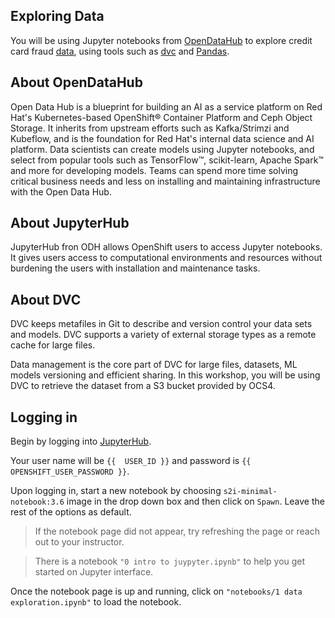 ## Exploring Data

You will be using Jupyter notebooks from [OpenDataHub](https://opendatahub.io/) to explore credit card fraud [data](https://www.kaggle.com/mlg-ulb/creditcardfraud), using tools such as [dvc](https://dvc.org/) and [Pandas](https://pandas.pydata.org/). 

## About OpenDataHub

Open Data Hub is a blueprint for building an AI as a service platform on Red Hat's Kubernetes-based OpenShift® Container Platform and Ceph Object Storage. It inherits from upstream efforts such as Kafka/Strimzi and Kubeflow, and is the foundation for Red Hat's internal data science and AI platform. Data scientists can create models using Jupyter notebooks, and select from popular tools such as TensorFlow™, scikit-learn, Apache Spark™ and more for developing models. Teams can spend more time solving critical business needs and less on installing and maintaining infrastructure with the Open Data Hub. 

## About JupyterHub

JupyterHub fron ODH allows OpenShift users to access Jupyter notebooks. It gives users access to computational environments and resources without burdening the users with installation and maintenance tasks.

## About DVC

DVC keeps metafiles in Git to describe and version control your data sets and models. DVC supports a variety of external storage types as a remote cache for large files.

Data management is the core part of DVC for large files, datasets, ML models versioning and efficient sharing. In this workshop, you will be using DVC to retrieve the dataset from a S3 bucket provided by OCS4. 

## Logging in
Begin by logging into [JupyterHub]({{JUPYTERHUB_URL}}). 

Your user name will be `{{  USER_ID }}` and password is `{{  OPENSHIFT_USER_PASSWORD }}`.

Upon logging in, start a new notebook by choosing `s2i-minimal-notebook:3.6` image in the drop down box and then click on `Spawn`. Leave the rest of the options as default.

> If the notebook page did not appear, try refreshing the page or reach out to your instructor. 

> There is a notebook `"0 intro to juypyter.ipynb"` to help you get started on Jupyter interface. 

Once the notebook page is up and running, click on `"notebooks/1 data exploration.ipynb"` to load the notebook.


